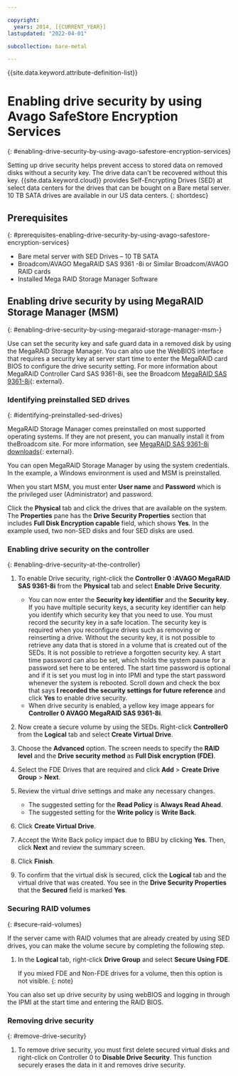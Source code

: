```yaml
---

copyright:
  years: 2014, [{CURRENT_YEAR}]
lastupdated: "2022-04-01"

subcollection: bare-metal

---
```


{{site.data.keyword.attribute-definition-list}}

# Enabling drive security by using Avago SafeStore Encryption Services
{: #enabling-drive-security-by-using-avago-safestore-encryption-services}

Setting up drive security helps prevent access to stored data on removed disks without a security key. The drive data can't be recovered without this key. {{site.data.keyword.cloud}} provides Self-Encrypting Drives (SED) at select data centers for the drives that can be bought on a Bare metal server. 10 TB SATA drives are available in our US data centers.
{: shortdesc}

## Prerequisites
{: #prerequisites-enabling-drive-security-by-using-avago-safestore-encryption-services}

* Bare metal server with SED Drives – 10 TB SATA
* Broadcom/AVAGO MegaRAID SAS 9361 -8i or Similar Broadcom/AVAGO RAID cards
* Installed Mega RAID Storage Manager Software

## Enabling drive security by using MegaRAID Storage Manager (MSM)
{: #enabling-drive-security-by-using-megaraid-storage-manager-msm-}

Use can set the security key and safe guard data in a removed disk by using the MegaRAID Storage Manager. You can also use the WebBIOS interface that requires a security key at server start time to enter the MegaRAID card BIOS to configure the drive security setting. For more information about MegaRAID Controller Card SAS 9361-8i, see the Broadcom [MegaRAID SAS 9361-8i](https://www.broadcom.com/products/storage/raid-controllers/megaraid-sas-9361-8i#documentation){: external}.

### Identifying preinstalled SED drives
{: #identifying-preinstalled-sed-drives}

MegaRAID Storage Manager comes preinstalled on most supported operating systems. If they are not present, you can manually install it from theBroadcom site. For more information, see [MegaRAID SAS 9361-8i downloads](https://www.broadcom.com/products/storage/raid-controllers/megaraid-sas-9361-8i#downloads){: external}.

You can open MegaRAID Storage Manager by using the system credentials. In the example, a Windows environment is used and MSM is preinstalled.

When you start MSM, you must enter **User name** and **Password** which is the privileged user (Administrator) and password.

Click the **Physical** tab and click the drives that are available on the system. The **Properties** pane has the **Drive Security Properties** section that includes **Full Disk Encryption capable** field, which shows **Yes**. In the example used, two non-SED disks and four SED disks are used.

### Enabling drive security on the controller
{: #enabling-drive-security-at-the-controller}

1. To enable Drive security, right-click the **Controller 0 :AVAGO MegaRAID SAS 9361-8i** from the **Physical** tab and select **Enable Drive Security**.
   - You can now enter the **Security key identifier** and the **Security key**. If you have multiple security keys, a security key identifier can help you identify which security key that you need to use. You must record the security key in a safe location. The security key is required when you reconfigure drives such as removing or reinserting a drive. Without the security key, it is not possible to retrieve any data that is stored in a volume that is created out of the SEDs. It is not possible to retrieve a forgotten security key. A start time password can also be set, which holds the system pause for a password set here to be entered. The start time password is optional and if it is set you must log in into IPMI and type the start password whenever the system is rebooted. Scroll down and check the box that says **I recorded the security settings for future reference** and click **Yes** to enable drive security.
   - When drive security is enabled, a yellow key image appears for **Controller 0 AVAGO MegaRAID SAS 9361-8i**.

1. Now create a secure volume by using the SEDs. Right-click **Controller0** from the **Logical** tab and select **Create Virtual Drive**.
1. Choose the **Advanced** option. The screen needs to specify the **RAID level** and the **Drive security method** as **Full Disk encryption (FDE)**. 
1. Select the FDE Drives that are required and click **Add** > **Create Drive Group** > **Next**.
1. Review the virtual drive settings and make any necessary changes. 
   - The suggested setting for the **Read Policy** is **Always Read Ahead**. 
   - The suggested setting for the **Write policy** is **Write Back**. 

1. Click **Create Virtual Drive**. 
1. Accept the Write Back policy impact due to BBU by clicking **Yes**. Then, click **Next** and review the summary screen. 
1. Click **Finish**.
1. To confirm that the virtual disk is secured, click the **Logical** tab and the virtual drive that was created. You see in the **Drive Security Properties** that the **Secured** field is marked **Yes**.

### Securing RAID volumes
{: #secure-raid-volumes}

If the server came with RAID volumes that are already created by using SED drives, you can make the volume secure by completing the following step.

1. In the **Logical** tab, right-click **Drive Group** and select **Secure Using FDE**. 

   If you mixed FDE and Non-FDE drives for a volume, then this option is not visible.
   {: note}
   
You can also set up drive security by using webBIOS and logging in through the IPMI at the start time and entering the RAID BIOS.

### Removing drive security
{: #remove-drive-security}

1. To remove drive security, you must first delete secured virtual disks and right-click on Controller 0 to **Disable Drive Security**. This function securely erases the data in it and removes drive security.
